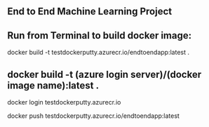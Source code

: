 ## End to End Machine Learning Project

## Run from Terminal to build docker image:

docker build -t testdockerputty.azurecr.io/endtoendapp:latest .
## docker build -t (azure login server)/(docker image name):latest .

docker login testdockerputty.azurecr.io

docker push testdockerputty.azurecr.io/endtoendapp:latest